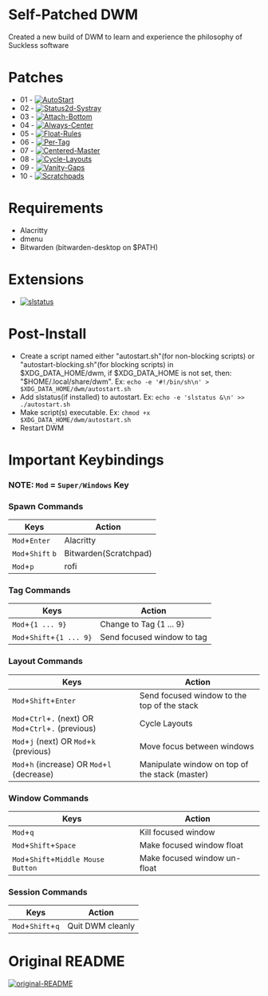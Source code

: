 # Self-Patched DWM
Created a new build of DWM to learn and experience the philosophy of Suckless software

# Patches
- 01 - [![AutoStart](https://img.shields.io/badge/DWM-AutoStart-blue)](https://dwm.suckless.org/patches/autostart/)
- 02 - [![Status2d-Systray](https://img.shields.io/badge/DWM-Status2D(With%20System%20Tray)-blue)](https://dwm.suckless.org/patches/status2d/)
- 03 - [![Attach-Bottom](https://img.shields.io/badge/DWM-Attach%20Bottom-blue)](https://dwm.suckless.org/patches/attachbottom/)
- 04 - [![Always-Center](https://img.shields.io/badge/DWM-Always%20Center-blue)](https://dwm.suckless.org/patches/alwayscenter/)
- 05 - [![Float-Rules](https://img.shields.io/badge/DWM-Float%20Rules-blue)](https://dwm.suckless.org/patches/floatrules/)
- 06 - [![Per-Tag](https://img.shields.io/badge/DWM-Per%20Tag-blue)](https://dwm.suckless.org/patches/pertag/)
- 07 - [![Centered-Master](https://img.shields.io/badge/DWM-Centered%20Master-blue)](https://dwm.suckless.org/patches/centeredmaster/)
- 08 - [![Cycle-Layouts](https://img.shields.io/badge/DWM-Cycle%20Layouts-blue)](https://dwm.suckless.org/patches/centeredmaster/)
- 09 - [![Vanity-Gaps](https://img.shields.io/badge/DWM-Vanity%20Gaps-blue)](https://dwm.suckless.org/patches/vanitygaps/)
- 10 - [![Scratchpads](https://img.shields.io/badge/DWM-Scratchpads-blue)](https://dwm.suckless.org/patches/scratchpads/)

# Requirements
- Alacritty
- dmenu
- Bitwarden (bitwarden-desktop on $PATH)

# Extensions
- [![slstatus](https://img.shields.io/badge/fpetros1-Custom%20slstatus-blue)](https://github.com/fpetros1/my-slstatus/)

# Post-Install
- Create a script named either "autostart.sh"(for non-blocking scripts) or "autostart-blocking.sh"(for blocking scripts) in $XDG_DATA_HOME/dwm, if $XDG_DATA_HOME is not set, then: "$HOME/.local/share/dwm". Ex: `echo -e '#!/bin/sh\n' > $XDG_DATA_HOME/dwm/autostart.sh`
- Add slstatus(if installed) to autostart. Ex: `echo -e 'slstatus &\n' >> ./autostart.sh`
- Make script(s) executable. Ex: `chmod +x $XDG_DATA_HOME/dwm/autostart.sh`
- Restart DWM

# Important Keybindings

### NOTE: `Mod` = `Super/Windows` Key

### Spawn Commands
| Keys                            | Action                 |
|---------------------------------|------------------------|
| `Mod`+`Enter`                   | Alacritty              |
| `Mod`+`Shift` `b`               | Bitwarden(Scratchpad)  |
| `Mod`+`p`                       | rofi                   |

### Tag Commands
| Keys                      | Action                     |
|---------------------------|----------------------------|
| `Mod`+`{1 ... 9}`         | Change to Tag {1 ... 9}    | 
| `Mod`+`Shift`+`{1 ... 9}`| Send focused window to tag |

### Layout Commands
| Keys                                                      | Action                                            |
|-----------------------------------------------------------|---------------------------------------------------|
| `Mod`+`Shift`+`Enter`                                     | Send focused window to the top of the stack       |
| `Mod`+`Ctrl`+`.` (next) OR `Mod`+`Ctrl`+`.` (previous)    | Cycle Layouts                                     |
| `Mod`+`j` (next) OR `Mod`+`k` (previous)                  | Move focus between windows                        |
| `Mod`+`h` (increase) OR `Mod`+`l` (decrease)              | Manipulate window on top of the stack (master)    |

### Window Commands
| Keys                                              | Action                         |
|---------------------------------------------------|--------------------------------|
| `Mod`+`q`                                         | Kill focused window            |
| `Mod`+`Shift`+`Space`                             | Make focused window float      |
| `Mod`+`Shift`+`Middle Mouse Button`               | Make focused window un-float   |

### Session Commands
| Keys                            | Action                 |
|---------------------------------|------------------------|
| `Mod`+`Shift`+`q`               | Quit DWM cleanly       |

# Original README
[![original-README](https://img.shields.io/badge/README-Suckless-blue)](SUCKLESS.README)
